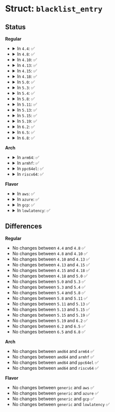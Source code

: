 # Struct: <code>blacklist_entry</code>

## Status
<b>Regular</b>
<ul>
<li>
<details>
<summary>In <code>4.4</code>: ✅</summary>

```c
struct blacklist_entry {
    struct list_head next;
    char *buf;
};
```
</details>
</li>
<li>
<details>
<summary>In <code>4.8</code>: ✅</summary>

```c
struct blacklist_entry {
    struct list_head next;
    char *buf;
};
```
</details>
</li>
<li>
<details>
<summary>In <code>4.10</code>: ✅</summary>

```c
struct blacklist_entry {
    struct list_head next;
    char *buf;
};
```
</details>
</li>
<li>
<details>
<summary>In <code>4.13</code>: ✅</summary>

```c
struct blacklist_entry {
    struct list_head next;
    char *buf;
};
```
</details>
</li>
<li>
<details>
<summary>In <code>4.15</code>: ✅</summary>

```c
struct blacklist_entry {
    struct list_head next;
    char *buf;
};
```
</details>
</li>
<li>
<details>
<summary>In <code>4.18</code>: ✅</summary>

```c
struct blacklist_entry {
    struct list_head next;
    char *buf;
};
```
</details>
</li>
<li>
<details>
<summary>In <code>5.0</code>: ✅</summary>

```c
struct blacklist_entry {
    struct list_head next;
    char *buf;
};
```
</details>
</li>
<li>
<details>
<summary>In <code>5.3</code>: ✅</summary>

```c
struct blacklist_entry {
    struct list_head next;
    char *buf;
};
```
</details>
</li>
<li>
<details>
<summary>In <code>5.4</code>: ✅</summary>

```c
struct blacklist_entry {
    struct list_head next;
    char *buf;
};
```
</details>
</li>
<li>
<details>
<summary>In <code>5.8</code>: ✅</summary>

```c
struct blacklist_entry {
    struct list_head next;
    char *buf;
};
```
</details>
</li>
<li>
<details>
<summary>In <code>5.11</code>: ✅</summary>

```c
struct blacklist_entry {
    struct list_head next;
    char *buf;
};
```
</details>
</li>
<li>
<details>
<summary>In <code>5.13</code>: ✅</summary>

```c
struct blacklist_entry {
    struct list_head next;
    char *buf;
};
```
</details>
</li>
<li>
<details>
<summary>In <code>5.15</code>: ✅</summary>

```c
struct blacklist_entry {
    struct list_head next;
    char *buf;
};
```
</details>
</li>
<li>
<details>
<summary>In <code>5.19</code>: ✅</summary>

```c
struct blacklist_entry {
    struct list_head next;
    char *buf;
};
```
</details>
</li>
<li>
<details>
<summary>In <code>6.2</code>: ✅</summary>

```c
struct blacklist_entry {
    struct list_head next;
    char *buf;
};
```
</details>
</li>
<li>
<details>
<summary>In <code>6.5</code>: ✅</summary>

```c
struct blacklist_entry {
    struct list_head next;
    char *buf;
};
```
</details>
</li>
<li>
<details>
<summary>In <code>6.8</code>: ✅</summary>

```c
struct blacklist_entry {
    struct list_head next;
    char *buf;
};
```
</details>
</li>
</ul>
<b>Arch</b>
<ul>
<li>
<details>
<summary>In <code>arm64</code>: ✅</summary>

```c
struct blacklist_entry {
    struct list_head next;
    char *buf;
};
```
</details>
</li>
<li>
<details>
<summary>In <code>armhf</code>: ✅</summary>

```c
struct blacklist_entry {
    struct list_head next;
    char *buf;
};
```
</details>
</li>
<li>
<details>
<summary>In <code>ppc64el</code>: ✅</summary>

```c
struct blacklist_entry {
    struct list_head next;
    char *buf;
};
```
</details>
</li>
<li>
<details>
<summary>In <code>riscv64</code>: ✅</summary>

```c
struct blacklist_entry {
    struct list_head next;
    char *buf;
};
```
</details>
</li>
</ul>
<b>Flavor</b>
<ul>
<li>
<details>
<summary>In <code>aws</code>: ✅</summary>

```c
struct blacklist_entry {
    struct list_head next;
    char *buf;
};
```
</details>
</li>
<li>
<details>
<summary>In <code>azure</code>: ✅</summary>

```c
struct blacklist_entry {
    struct list_head next;
    char *buf;
};
```
</details>
</li>
<li>
<details>
<summary>In <code>gcp</code>: ✅</summary>

```c
struct blacklist_entry {
    struct list_head next;
    char *buf;
};
```
</details>
</li>
<li>
<details>
<summary>In <code>lowlatency</code>: ✅</summary>

```c
struct blacklist_entry {
    struct list_head next;
    char *buf;
};
```
</details>
</li>
</ul>

## Differences
<b>Regular</b>
<ul>
<li>
No changes between <code>4.4</code> and <code>4.8</code> ✅
</li>
<li>
No changes between <code>4.8</code> and <code>4.10</code> ✅
</li>
<li>
No changes between <code>4.10</code> and <code>4.13</code> ✅
</li>
<li>
No changes between <code>4.13</code> and <code>4.15</code> ✅
</li>
<li>
No changes between <code>4.15</code> and <code>4.18</code> ✅
</li>
<li>
No changes between <code>4.18</code> and <code>5.0</code> ✅
</li>
<li>
No changes between <code>5.0</code> and <code>5.3</code> ✅
</li>
<li>
No changes between <code>5.3</code> and <code>5.4</code> ✅
</li>
<li>
No changes between <code>5.4</code> and <code>5.8</code> ✅
</li>
<li>
No changes between <code>5.8</code> and <code>5.11</code> ✅
</li>
<li>
No changes between <code>5.11</code> and <code>5.13</code> ✅
</li>
<li>
No changes between <code>5.13</code> and <code>5.15</code> ✅
</li>
<li>
No changes between <code>5.15</code> and <code>5.19</code> ✅
</li>
<li>
No changes between <code>5.19</code> and <code>6.2</code> ✅
</li>
<li>
No changes between <code>6.2</code> and <code>6.5</code> ✅
</li>
<li>
No changes between <code>6.5</code> and <code>6.8</code> ✅
</li>
</ul>
<b>Arch</b>
<ul>
<li>
No changes between <code>amd64</code> and <code>arm64</code> ✅
</li>
<li>
No changes between <code>amd64</code> and <code>armhf</code> ✅
</li>
<li>
No changes between <code>amd64</code> and <code>ppc64el</code> ✅
</li>
<li>
No changes between <code>amd64</code> and <code>riscv64</code> ✅
</li>
</ul>
<b>Flavor</b>
<ul>
<li>
No changes between <code>generic</code> and <code>aws</code> ✅
</li>
<li>
No changes between <code>generic</code> and <code>azure</code> ✅
</li>
<li>
No changes between <code>generic</code> and <code>gcp</code> ✅
</li>
<li>
No changes between <code>generic</code> and <code>lowlatency</code> ✅
</li>
</ul>
